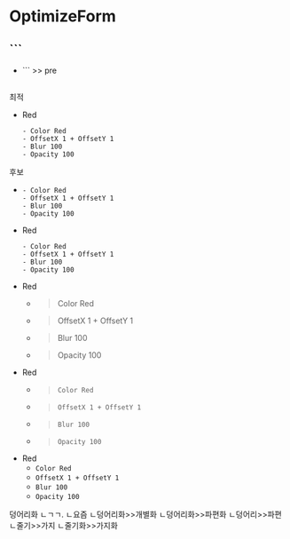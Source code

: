 # OptimizeForm



## ```
- \``` >> pre

##
최적
- Red
  ``` 
  - Color Red
  - OffsetX 1 + OffsetY 1
  - Blur 100
  - Opacity 100
  ``` 

후보
- ``` 
  - Color Red
  - OffsetX 1 + OffsetY 1
  - Blur 100
  - Opacity 100
  ``` 
- Red
  ``` 
  - Color Red
  - OffsetX 1 + OffsetY 1
  - Blur 100
  - Opacity 100
  ``` 
- Red
  - >Color Red
  - >OffsetX 1 + OffsetY 1
  - >Blur 100
  - >Opacity 100
- Red
  - >`Color Red`
  - >`OffsetX 1 + OffsetY 1`
  - >`Blur 100`
  - >`Opacity 100`
- Red
  - `Color Red`
  - `OffsetX 1 + OffsetY 1`
  - `Blur 100`
  - `Opacity 100`


덩어리화
ㄴㄱㄱ.
ㄴ요즘
ㄴ덩어리화>>개별화
ㄴ덩어리화>>파편화
ㄴ덩어리>>파편
ㄴ줄기>>가지
ㄴ줄기화>>가지화